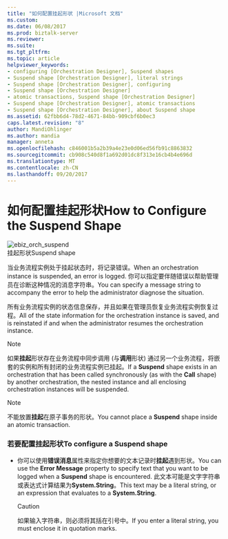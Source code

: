 ```yaml
---
title: "如何配置挂起形状 |Microsoft 文档"
ms.custom: 
ms.date: 06/08/2017
ms.prod: biztalk-server
ms.reviewer: 
ms.suite: 
ms.tgt_pltfrm: 
ms.topic: article
helpviewer_keywords:
- configuring [Orchestration Designer], Suspend shapes
- Suspend shape [Orchestration Designer], literal strings
- Suspend shape [Orchestration Designer], configuring
- Suspend shape [Orchestration Designer]
- atomic transactions, Suspend shape [Orchestration Designer]
- Suspend shape [Orchestration Designer], atomic transactions
- Suspend shape [Orchestration Designer], about Suspend shape
ms.assetid: 62fbb6d4-78d2-4671-84bb-909cbf6b0ec3
caps.latest.revision: "8"
author: MandiOhlinger
ms.author: mandia
manager: anneta
ms.openlocfilehash: c846001b5a2b39a4e23e0d06ed56fb91c8863832
ms.sourcegitcommit: cb908c540d8f1a692d01dc8f313e16cb4b4e696d
ms.translationtype: MT
ms.contentlocale: zh-CN
ms.lasthandoff: 09/20/2017
---
```

# <a name="how-to-configure-the-suspend-shape"></a><span data-ttu-id="a4e16-102">如何配置挂起形状</span><span class="sxs-lookup"><span data-stu-id="a4e16-102">How to Configure the Suspend Shape</span></span>
![](../core/media/ebiz-orch-suspend.gif "ebiz_orch_suspend")  
<span data-ttu-id="a4e16-103">挂起形状</span><span class="sxs-lookup"><span data-stu-id="a4e16-103">Suspend shape</span></span>  
  
 <span data-ttu-id="a4e16-104">当业务流程实例处于挂起状态时，将记录错误。</span><span class="sxs-lookup"><span data-stu-id="a4e16-104">When an orchestration instance is suspended, an error is logged.</span></span> <span data-ttu-id="a4e16-105">你可以指定要伴随错误以帮助管理员在诊断这种情况的消息字符串。</span><span class="sxs-lookup"><span data-stu-id="a4e16-105">You can specify a message string to accompany the error to help the administrator diagnose the situation.</span></span>  
  
 <span data-ttu-id="a4e16-106">所有业务流程实例的状态信息保存，并且如果在管理员恢复业务流程实例恢复过程。</span><span class="sxs-lookup"><span data-stu-id="a4e16-106">All of the state information for the orchestration instance is saved, and is reinstated if and when the administrator resumes the orchestration instance.</span></span>  
  
> [!NOTE]
>  <span data-ttu-id="a4e16-107">如果**挂起**形状存在业务流程中同步调用 (与**调用**形状) 通过另一个业务流程，将嵌套的实例和所有封闭的业务流程实例已挂起。</span><span class="sxs-lookup"><span data-stu-id="a4e16-107">If a **Suspend** shape exists in an orchestration that has been called synchronously (as with the **Call** shape) by another orchestration, the nested instance and all enclosing orchestration instances will be suspended.</span></span>  
  
> [!NOTE]
>  <span data-ttu-id="a4e16-108">不能放置**挂起**在原子事务的形状。</span><span class="sxs-lookup"><span data-stu-id="a4e16-108">You cannot place a **Suspend** shape inside an atomic transaction.</span></span>  
  
### <a name="to-configure-a-suspend-shape"></a><span data-ttu-id="a4e16-109">若要配置挂起形状</span><span class="sxs-lookup"><span data-stu-id="a4e16-109">To configure a Suspend shape</span></span>  
  
-   <span data-ttu-id="a4e16-110">你可以使用**错误消息**属性来指定你想要的文本记录时**挂起**遇到形状。</span><span class="sxs-lookup"><span data-stu-id="a4e16-110">You can use the **Error Message** property to specify text that you want to be logged when a **Suspend** shape is encountered.</span></span> <span data-ttu-id="a4e16-111">此文本可能是文字字符串或表达式计算结果为**System.String**。</span><span class="sxs-lookup"><span data-stu-id="a4e16-111">This text may be a literal string, or an expression that evaluates to a **System.String**.</span></span>  
  
    > [!CAUTION]
    >  <span data-ttu-id="a4e16-112">如果输入字符串，则必须将其括在引号中。</span><span class="sxs-lookup"><span data-stu-id="a4e16-112">If you enter a literal string, you must enclose it in quotation marks.</span></span>